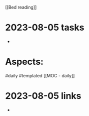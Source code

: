 [[Bed reading]]

# 2023-08-05 tasks

- 

# Aspects:
#daily #templated
[[MOC - daily]]

# 2023-08-05 links
- 


